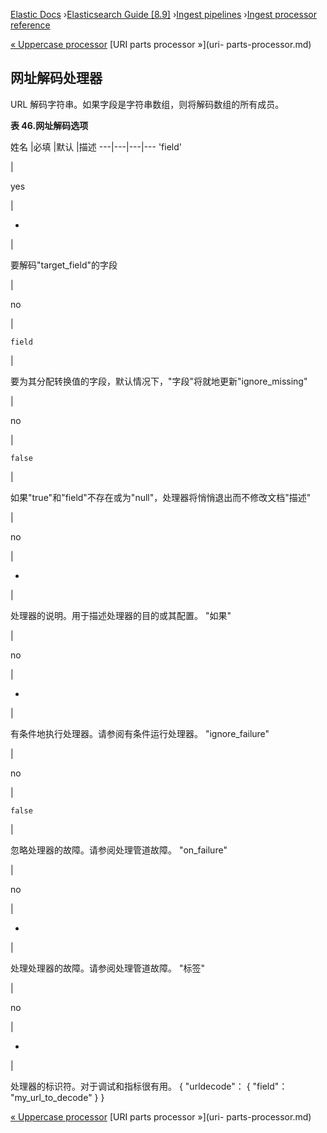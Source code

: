 

[Elastic Docs](/guide/) ›[Elasticsearch Guide [8.9]](index.md) ›[Ingest
pipelines](ingest.md) ›[Ingest processor reference](processors.md)

[« Uppercase processor](uppercase-processor.md) [URI parts processor »](uri-
parts-processor.md)

## 网址解码处理器

URL 解码字符串。如果字段是字符串数组，则将解码数组的所有成员。

**表 46.网址解码选项**

姓名 |必填 |默认 |描述 ---|---|---|--- 'field'

|

yes

|

-

|

要解码"target_field"的字段

|

no

|

`field`

|

要为其分配转换值的字段，默认情况下，"字段"将就地更新"ignore_missing"

|

no

|

`false`

|

如果"true"和"field"不存在或为"null"，处理器将悄悄退出而不修改文档"描述"

|

no

|

-

|

处理器的说明。用于描述处理器的目的或其配置。   "如果"

|

no

|

-

|

有条件地执行处理器。请参阅有条件运行处理器。   "ignore_failure"

|

no

|

`false`

|

忽略处理器的故障。请参阅处理管道故障。   "on_failure"

|

no

|

-

|

处理处理器的故障。请参阅处理管道故障。   "标签"

|

no

|

-

|

处理器的标识符。对于调试和指标很有用。               { "urldecode"： { "field"： "my_url_to_decode" } }

[« Uppercase processor](uppercase-processor.md) [URI parts processor »](uri-
parts-processor.md)
